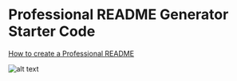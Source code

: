 # Professional README Generator Starter Code

[How to create a Professional README](https://coding-boot-camp.github.io/full-stack/github/professional-readme-guide)

![alt text](https://img.shields.io/badge/License-MIT-yellow.svg)
